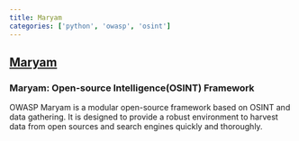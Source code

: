 ```yaml
---
title: Maryam
categories: ['python', 'owasp', 'osint']
---
```

## [Maryam](https://github.com/saeeddhqan/Maryam)

### Maryam: Open-source Intelligence(OSINT) Framework


OWASP Maryam is a modular open-source framework based on OSINT and data gathering. It is designed to provide a robust environment to harvest data from open sources and search engines quickly and thoroughly.

